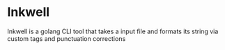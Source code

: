 # Inkwell
Inkwell is a golang CLI tool that takes a input file and formats its string via custom tags and punctuation corrections
